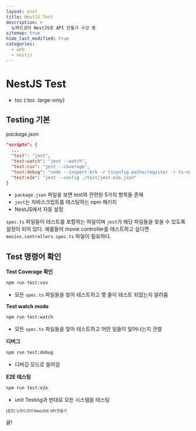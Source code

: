```yaml
---
layout: post
title: NestJS Test
description: >
  노마드코더 NestJS로 API 만들기 수강 중
sitemap: true
hide_last_modified: true
categories:
  - web
  - nestjs
---
```


# NestJS Test

- toc
{:toc .large-only}

## Testing 기본

*package.json*

```json
"scripts": {
  ...
  "test": "jest",
  "test:watch": "jest --watch",
  "test:cov": "jest --coverage",
  "test:debug": "node --inspect-brk -r tsconfig-paths/register -r ts-node/register node_modules/.bin/jest --runInBand",
  "test:e2e": "jest --config ./test/jest-e2e.json"
}
```

- `package.json` 파일을 보면 test와 관련된 5가지 항목들 존재
- `jest`는 자바스크립트를 테스팅하는 npm 패키지
- NestJS에서 자동 설정

`spec.ts` 파일들이 테스트를 포함하는 파일이며 `jest`가 해당 파일들을 찾을 수 있도록 설정이 되어 있다.
예를들어 movie controller를 테스트하고 싶다면 `movies.controllers.spec.ts` 파일이 필요하다.

## Test 명령어 확인

**Test Coverage 확인**

```cmd
npm run test:cov
```

- 모든 `spec.ts` 파일들을 찾아 테스트하고 몇 줄이 테스트 되었는지 알려줌

**Test watch mode**

```cmd
npm run test:watch
```

- 모든 `spec.ts` 파일들을 찾아 테스트하고 어떤 일들이 일어나는지 관찰

**디버그**

```cmd
npm run test:debug
```

- 디버깅 모드로 들어감

**E2E 테스팅**

```cmd
npm run test:e2e
```

- unit Testing과 반대로 모든 시스템을 테스팅



<span style="font-size:70%">[참조] 노마드코더 NestJS로 API 만들기

끝!
